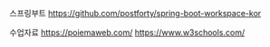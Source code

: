 
스프링부트
https://github.com/postforty/spring-boot-workspace-kor


수업자료
https://poiemaweb.com/
https://www.w3schools.com/
